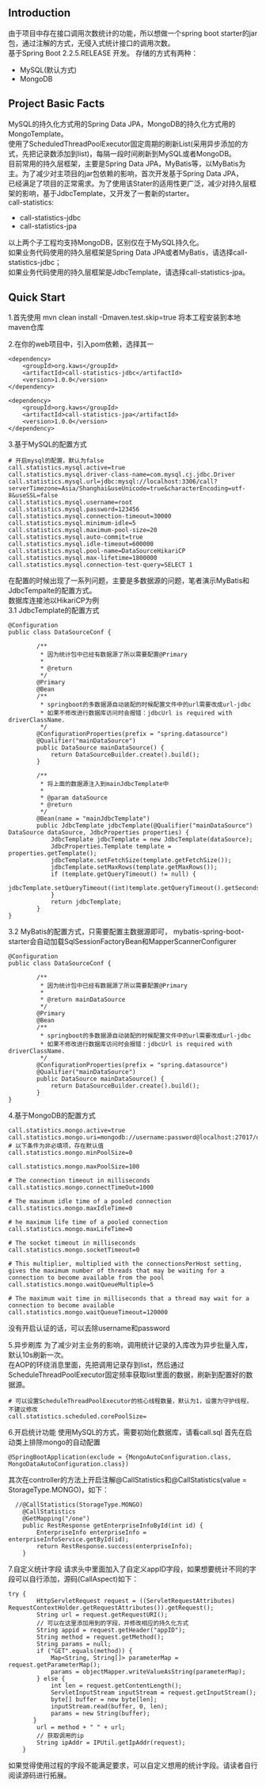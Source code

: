 ## Introduction
由于项目中存在接口调用次数统计的功能，所以想做一个spring boot starter的jar包，通过注解的方式，无侵入式统计接口的调用次数。  
基于Spring Boot 2.2.5.RELEASE 开发。
存储的方式有两种：
- MySQL(默认方式)
- MongoDB  


## Project Basic Facts
MySQL的持久化方式用的Spring Data JPA，MongoDB的持久化方式用的MongoTemplate。  
使用了ScheduledThreadPoolExecutor固定周期的刷新List(采用异步添加的方式，先把记录数添加到list)，每隔一段时间刷新到MySQL或者MongoDB。  
目前常用的持久层框架，主要是Spring Data JPA，MyBatis等，以MyBatis为主。为了减少对主项目的jar包依赖的影响，首次开发基于Spring Data JPA，  
已经满足了项目的正常需求。为了使用该Stater的适用性更广泛，减少对持久层框架的影响，基于JdbcTemplate，又开发了一套新的starter。  
call-statistics:
- call-statistics-jdbc
- call-statistics-jpa  

以上两个子工程均支持MongoDB，区别仅在于MySQL持久化。  
如果业务代码使用的持久层框架是Spring Data JPA或者MyBatis，请选择call-statistics-jdbc；  
如果业务代码使用的持久层框架是JdbcTemplate，请选择call-statistics-jpa。


## Quick Start

1.首先使用 mvn clean install -Dmaven.test.skip=true 将本工程安装到本地maven仓库

2.在你的web项目中，引入pom依赖，选择其一
```
<dependency>
    <groupId>org.kaws</groupId>
    <artifactId>call-statistics-jdbc</artifactId>
    <version>1.0.0</version>
</dependency>

<dependency>
    <groupId>org.kaws</groupId>
    <artifactId>call-statistics-jpa</artifactId>
    <version>1.0.0</version>
</dependency>

```

3.基于MySQL的配置方式
```
# 开启mysql的配置，默认为false
call.statistics.mysql.active=true
call.statistics.mysql.driver-class-name=com.mysql.cj.jdbc.Driver
call.statistics.mysql.url=jdbc:mysql://localhost:3306/call?serverTimezone=Asia/Shanghai&useUnicode=true&characterEncoding=utf-8&useSSL=false
call.statistics.mysql.username=root
call.statistics.mysql.password=123456
call.statistics.mysql.connection-timeout=30000
call.statistics.mysql.minimum-idle=5
call.statistics.mysql.maximum-pool-size=20
call.statistics.mysql.auto-commit=true
call.statistics.mysql.idle-timeout=600000
call.statistics.mysql.pool-name=DataSourceHikariCP
call.statistics.mysql.max-lifetime=1800000
call.statistics.mysql.connection-test-query=SELECT 1
```
在配置的时候出现了一系列问题，主要是多数据源的问题，笔者演示MyBatis和JdbcTempalte的配置方式。  
数据库连接池以HikariCP为例  
3.1 JdbcTemplate的配置方式
```
@Configuration
public class DataSourceConf {

        /**
         * 因为统计包中已经有数据源了所以需要配置@Primary
         *
         * @return
         */
        @Primary
        @Bean
        /**
         * springboot的多数据源自动装配的时候配置文件中的url需要改成url-jdbc
         * 如果不修改进行数据库访问时会报错：jdbcUrl is required with driverClassName.
         */
        @ConfigurationProperties(prefix = "spring.datasource")
        @Qualifier("mainDataSource")
        public DataSource mainDataSource() {
            return DataSourceBuilder.create().build();
        }

        /**
         * 将上面的数据源注入到mainJdbcTemplate中
         *
         * @param dataSource
         * @return
         */
        @Bean(name = "mainJdbcTemplate")
        public JdbcTemplate jdbcTemplate(@Qualifier("mainDataSource") DataSource dataSource, JdbcProperties properties) {
            JdbcTemplate jdbcTemplate = new JdbcTemplate(dataSource);
            JdbcProperties.Template template = properties.getTemplate();
            jdbcTemplate.setFetchSize(template.getFetchSize());
            jdbcTemplate.setMaxRows(template.getMaxRows());
            if (template.getQueryTimeout() != null) {
                jdbcTemplate.setQueryTimeout((int)template.getQueryTimeout().getSeconds());
            }
            return jdbcTemplate;
        }
}
```
3.2 MyBatis的配置方式，只需要配置主数据源即可， mybatis-spring-boot-starter会自动加载SqlSessionFactoryBean和MapperScannerConfigurer
```
@Configuration
public class DataSourceConf {

        /**
         * 因为统计包中已经有数据源了所以需要配置@Primary
         *
         * @return mainDataSource
         */
        @Primary
        @Bean
        /**
         * springboot的多数据源自动装配的时候配置文件中的url需要改成url-jdbc
         * 如果不修改进行数据库访问时会报错：jdbcUrl is required with driverClassName.
         */
        @ConfigurationProperties(prefix = "spring.datasource")
        @Qualifier("mainDataSource")
        public DataSource mainDataSource() {
            return DataSourceBuilder.create().build();
        }
}
```

4.基于MongoDB的配置方式
```
call.statistics.mongo.active=true
call.statistics.mongo.uri=mongodb://username:password@localhost:27017/database
# 以下条件为非必填项，存在默认值
call.statistics.mongo.minPoolSize=0

call.statistics.mongo.maxPoolSize=100

# The connection timeout in milliseconds
call.statistics.mongo.connectTimeOut=1000

# The maximum idle time of a pooled connection
call.statistics.mongo.maxIdleTime=0

# he maximum life time of a pooled connection
call.statistics.mongo.maxLifeTime=0

# The socket timeout in milliseconds
call.statistics.mongo.socketTimeout=0

# This multiplier, multiplied with the connectionsPerHost setting, gives the maximum number of threads that may be waiting for a connection to become available from the pool
call.statistics.mongo.waitQueueMultiple=5

# The maximum wait time in milliseconds that a thread may wait for a connection to become available
call.statistics.mongo.waitQueueTimeout=120000

```
没有开启认证的话，可以去除username和password 

5.异步刷库
为了减少对主业务的影响，调用统计记录的入库改为异步批量入库，默认10s刷新一次。  
在AOP的环绕消息里面，先把调用记录存到list，然后通过ScheduleThreadPoolExecutor固定频率获取list里面的数据，刷新到配置好的数据源。
```
# 可以设置ScheduleThreadPoolExecutor的核心线程数量，默认为1，设置为守护线程，不建议修改
call.statistics.scheduled.corePoolSize=

```

6.开启统计功能
使用MySQL的方式，需要初始化数据库，请看call.sql
首先在启动类上排除mongo的自动配置
```
@SpringBootApplication(exclude = {MongoAutoConfiguration.class, MongoDataAutoConfiguration.class})
```
其次在controller的方法上开启注解@CallStatistics和@CallStatistics(value = StorageType.MONGO)，如下：
```
  //@CallStatistics(StorageType.MONGO)
    @CallStatistics
    @GetMapping("/one")
    public RestResponse getEnterpriseInfoById(int id) {
        EnterpriseInfo enterpriseInfo = enterpriseInfoService.getById(id);
        return RestResponse.success(enterpriseInfo);
    }
```
7.自定义统计字段
请求头中里面加入了自定义appID字段，如果想要统计不同的字段可以自行添加，源码(CallAspect)如下：
```
try {
        HttpServletRequest request = ((ServletRequestAttributes) RequestContextHolder.getRequestAttributes()).getRequest();
        String url = request.getRequestURI();
        // 可以在这里添加用到的字段，并修改相应的持久化方式
        String appid = request.getHeader("appID");
        String method = request.getMethod();
        String params = null;
        if ("GET".equals(method)) {
            Map<String, String[]> parameterMap = request.getParameterMap();
            params = objectMapper.writeValueAsString(parameterMap);
        } else {
            int len = request.getContentLength();
            ServletInputStream inputStream = request.getInputStream();
            byte[] buffer = new byte[len];
            inputStream.read(buffer, 0, len);
            params = new String(buffer);
       }
        url = method + " " + url;
        // 获取调用的ip
        String ipAddr = IPUtil.getIpAddr(request);
    }
```
如果觉得使用过程的字段不能满足要求，可以自定义想用的统计字段。请读者自行阅读源码进行拓展。
